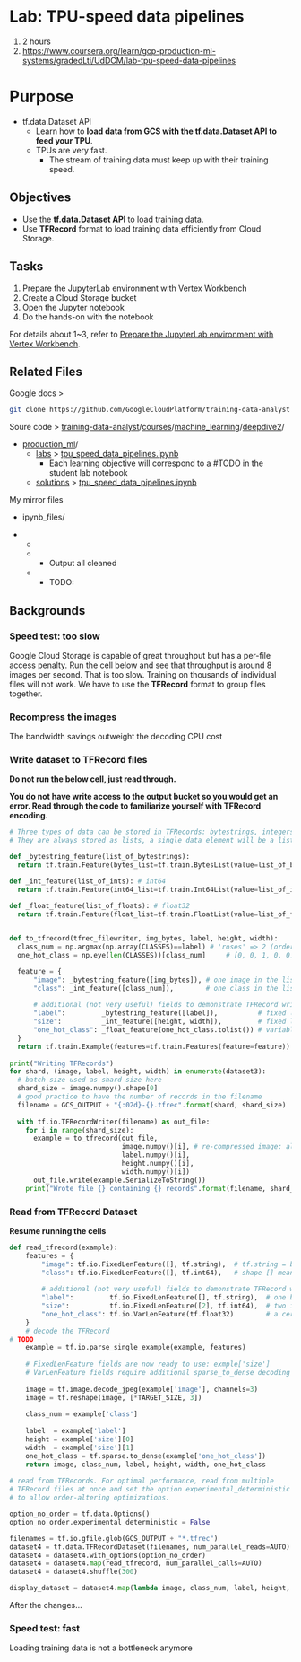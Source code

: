 # Lab: TPU-speed data pipelines

1. 2 hours
2. https://www.coursera.org/learn/gcp-production-ml-systems/gradedLti/UdDCM/lab-tpu-speed-data-pipelines

# Purpose

- tf.data.Dataset API
  - Learn how to **load data from GCS with the tf.data.Dataset API to feed your TPU**.
  - TPUs are very fast. 
    - The stream of training data must keep up with their training speed.

## Objectives

- Use the **tf.data.Dataset API** to load training data.
- Use **TFRecord** format to load training data efficiently from Cloud Storage.

## Tasks

1. Prepare the JupyterLab environment with Vertex Workbench
2. Create a Cloud Storage bucket
3. Open the Jupyter notebook
4. Do the hands-on with the notebook

For details about 1~3, refer to [Prepare the JupyterLab environment with Vertex Workbench](https://docs.google.com/document/d/1nibFT4N9wTIjY9ISDZhW1sgrD_o26i_l4Se3SPaOn3M/edit#).

## Related Files 

Google docs > 

```bash
git clone https://github.com/GoogleCloudPlatform/training-data-analyst
```

Soure code > [training-data-analyst](https://github.com/GoogleCloudPlatform/training-data-analyst)/[courses](https://github.com/GoogleCloudPlatform/training-data-analyst/tree/master/courses)/[machine_learning](https://github.com/GoogleCloudPlatform/training-data-analyst/tree/master/courses/machine_learning)/[deepdive2](https://github.com/GoogleCloudPlatform/training-data-analyst/tree/master/courses/machine_learning/deepdive2)/

- [production_ml](https://github.com/GoogleCloudPlatform/training-data-analyst/tree/master/courses/machine_learning/deepdive2/production_ml)/
  - [labs](https://github.com/GoogleCloudPlatform/training-data-analyst/tree/master/courses/machine_learning/deepdive2/production_ml/labs) > [tpu_speed_data_pipelines.ipynb](https://github.com/GoogleCloudPlatform/training-data-analyst/blob/master/courses/machine_learning/deepdive2/production_ml/labs/tpu_speed_data_pipelines.ipynb)
    - Each learning objective will correspond to a #TODO in the student lab notebook
  - [solutions](https://github.com/GoogleCloudPlatform/training-data-analyst/tree/master/courses/machine_learning/deepdive2/production_ml/solutions) > [tpu_speed_data_pipelines.ipynb](https://github.com/GoogleCloudPlatform/training-data-analyst/blob/master/courses/machine_learning/deepdive2/production_ml/solutions/tpu_speed_data_pipelines.ipynb)

My mirror files

- ipynb_files/

- - 

  - - Output all cleaned

  - 
    - TODO: 

## Backgrounds

### Speed test: too slow

Google Cloud  Storage is capable of great throughput but has a per-file access  penalty. Run the cell below and see that throughput is around 8 images  per second. That is too slow. Training on thousands of individual files  will not work. We have to use the **TFRecord** format to group files together.

### Recompress the images

The bandwidth savings outweight the decoding CPU cost

### Write dataset to TFRecord files

**Do not run the below cell, just read through.**

**You do not have write access to the output bucket so you  would get an error. Read through the code to familiarize yourself with  TFRecord encoding.**

```python
# Three types of data can be stored in TFRecords: bytestrings, integers and floats
# They are always stored as lists, a single data element will be a list of size 1

def _bytestring_feature(list_of_bytestrings):
  return tf.train.Feature(bytes_list=tf.train.BytesList(value=list_of_bytestrings))

def _int_feature(list_of_ints): # int64
  return tf.train.Feature(int64_list=tf.train.Int64List(value=list_of_ints))

def _float_feature(list_of_floats): # float32
  return tf.train.Feature(float_list=tf.train.FloatList(value=list_of_floats))
  

def to_tfrecord(tfrec_filewriter, img_bytes, label, height, width):  
  class_num = np.argmax(np.array(CLASSES)==label) # 'roses' => 2 (order defined in CLASSES)
  one_hot_class = np.eye(len(CLASSES))[class_num]     # [0, 0, 1, 0, 0] for class #2, roses

  feature = {
      "image": _bytestring_feature([img_bytes]), # one image in the list
      "class": _int_feature([class_num]),        # one class in the list
      
      # additional (not very useful) fields to demonstrate TFRecord writing/reading of different types of data
      "label":         _bytestring_feature([label]),          # fixed length (1) list of strings, the text label
      "size":          _int_feature([height, width]),         # fixed length (2) list of ints
      "one_hot_class": _float_feature(one_hot_class.tolist()) # variable length  list of floats, n=len(CLASSES)
  }
  return tf.train.Example(features=tf.train.Features(feature=feature))
  
print("Writing TFRecords")
for shard, (image, label, height, width) in enumerate(dataset3):
  # batch size used as shard size here
  shard_size = image.numpy().shape[0]
  # good practice to have the number of records in the filename
  filename = GCS_OUTPUT + "{:02d}-{}.tfrec".format(shard, shard_size)
  
  with tf.io.TFRecordWriter(filename) as out_file:
    for i in range(shard_size):
      example = to_tfrecord(out_file,
                            image.numpy()[i], # re-compressed image: already a byte string
                            label.numpy()[i],
                            height.numpy()[i],
                            width.numpy()[i])
      out_file.write(example.SerializeToString())
    print("Wrote file {} containing {} records".format(filename, shard_size))
```

### Read  from TFRecord Dataset

**Resume running the cells**

```python
def read_tfrecord(example):
    features = {
        "image": tf.io.FixedLenFeature([], tf.string),  # tf.string = bytestring (not text string)
        "class": tf.io.FixedLenFeature([], tf.int64),   # shape [] means scalar
        
        # additional (not very useful) fields to demonstrate TFRecord writing/reading of different types of data
        "label":         tf.io.FixedLenFeature([], tf.string),  # one bytestring
        "size":          tf.io.FixedLenFeature([2], tf.int64),  # two integers
        "one_hot_class": tf.io.VarLenFeature(tf.float32)        # a certain number of floats
    }
    # decode the TFRecord
# TODO
    example = tf.io.parse_single_example(example, features)
    
    # FixedLenFeature fields are now ready to use: exmple['size']
    # VarLenFeature fields require additional sparse_to_dense decoding
    
    image = tf.image.decode_jpeg(example['image'], channels=3)
    image = tf.reshape(image, [*TARGET_SIZE, 3])
    
    class_num = example['class']
    
    label  = example['label']
    height = example['size'][0]
    width  = example['size'][1]
    one_hot_class = tf.sparse.to_dense(example['one_hot_class'])
    return image, class_num, label, height, width, one_hot_class
    
# read from TFRecords. For optimal performance, read from multiple
# TFRecord files at once and set the option experimental_deterministic = False
# to allow order-altering optimizations.

option_no_order = tf.data.Options()
option_no_order.experimental_deterministic = False

filenames = tf.io.gfile.glob(GCS_OUTPUT + "*.tfrec")
dataset4 = tf.data.TFRecordDataset(filenames, num_parallel_reads=AUTO)
dataset4 = dataset4.with_options(option_no_order)
dataset4 = dataset4.map(read_tfrecord, num_parallel_calls=AUTO)
dataset4 = dataset4.shuffle(300)
```

```python
display_dataset = dataset4.map(lambda image, class_num, label, height, width, one_hot_class: (image, label)) display_9_images_from_dataset(display_dat
```

After the changes...

### Speed test: fast

Loading training data is not a bottleneck anymore
